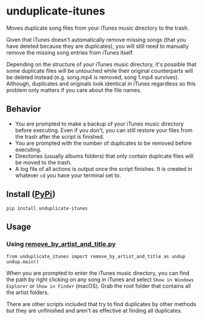 # unduplicate-itunes
Moves duplicate song files from your iTunes music directory to the trash.

Given that iTunes doesn't automatically remove missing songs (that you have deleted because they are duplicates), you will still need to manually remove the missing song entries from iTunes itself.

Depending on the structure of your iTunes music directory, it's possible that some duplicate files will be untouched while their original counterparts will be deleted instead (e.g. song.mp4 is removed, song 1.mp4 survives). Although, duplicates and originals look identical in iTunes regardless so this problem only matters if you care about the file names.

## Behavior
* You are prompted to make a backup of your iTunes music directory before executing. Even if you don't, you can still restore your files from the trash after the script is finished.
* You are prompted with the number of duplicates to be removed before executing.
* Directories (usually albums folders) that only contain duplicate files will be moved to the trash.
* A log file of all actions is output once the script finishes. It is created in whatever `cd` you have your terminal set to.

## Install ([PyPi](https://pypi.org/project/unduplicate-itunes/))
```
pip install unduplicate-itunes
```
## Usage
### Using [remove_by_artist_and_title.py](/unduplicate_itunes/remove_by_artist_and_title.py)
```
from unduplicate_itunes import remove_by_artist_and_title as undup
undup.main()
```
When you are prompted to enter the iTunes music directory, you can find the path by right clicking on any song in iTunes and select `Show in Windows Explorer` or `Show in Finder` (macOS). Grab the root folder that contains all the artist folders.

There are other scripts included that try to find duplicates by other methods but they are unfinished and aren't as effective at finding all duplicates.
